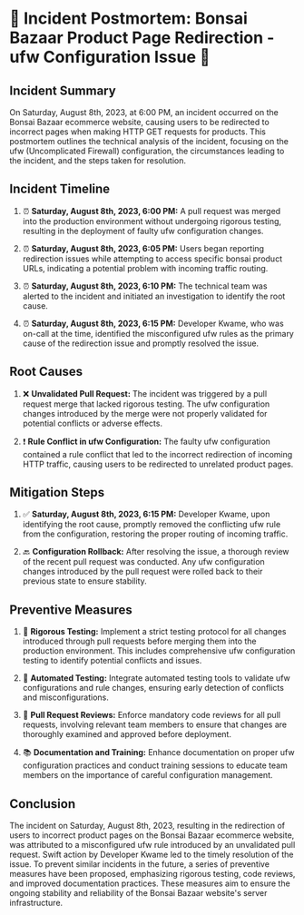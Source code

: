 # 🚨 Incident Postmortem: Bonsai Bazaar Product Page Redirection - ufw Configuration Issue 🚨

## Incident Summary
On Saturday, August 8th, 2023, at 6:00 PM, an incident occurred on the Bonsai Bazaar ecommerce website, causing users to be redirected to incorrect pages when making HTTP GET requests for products. This postmortem outlines the technical analysis of the incident, focusing on the ufw (Uncomplicated Firewall) configuration, the circumstances leading to the incident, and the steps taken for resolution.

## Incident Timeline
1. ⏰ **Saturday, August 8th, 2023, 6:00 PM:** A pull request was merged into the production environment without undergoing rigorous testing, resulting in the deployment of faulty ufw configuration changes.

2. ⏰ **Saturday, August 8th, 2023, 6:05 PM:** Users began reporting redirection issues while attempting to access specific bonsai product URLs, indicating a potential problem with incoming traffic routing.

3. ⏰ **Saturday, August 8th, 2023, 6:10 PM:** The technical team was alerted to the incident and initiated an investigation to identify the root cause.

4. ⏰ **Saturday, August 8th, 2023, 6:15 PM:** Developer Kwame, who was on-call at the time, identified the misconfigured ufw rules as the primary cause of the redirection issue and promptly resolved the issue.

## Root Causes
1. ❌ **Unvalidated Pull Request:** The incident was triggered by a pull request merge that lacked rigorous testing. The ufw configuration changes introduced by the merge were not properly validated for potential conflicts or adverse effects.

2. ❗ **Rule Conflict in ufw Configuration:** The faulty ufw configuration contained a rule conflict that led to the incorrect redirection of incoming HTTP traffic, causing users to be redirected to unrelated product pages.

## Mitigation Steps
1. ✅ **Saturday, August 8th, 2023, 6:15 PM:** Developer Kwame, upon identifying the root cause, promptly removed the conflicting ufw rule from the configuration, restoring the proper routing of incoming traffic.

2. 🔙 **Configuration Rollback:** After resolving the issue, a thorough review of the recent pull request was conducted. Any ufw configuration changes introduced by the pull request were rolled back to their previous state to ensure stability.

## Preventive Measures
1. 🧪 **Rigorous Testing:** Implement a strict testing protocol for all changes introduced through pull requests before merging them into the production environment. This includes comprehensive ufw configuration testing to identify potential conflicts and issues.

2. 🤖 **Automated Testing:** Integrate automated testing tools to validate ufw configurations and rule changes, ensuring early detection of conflicts and misconfigurations.

3. 👀 **Pull Request Reviews:** Enforce mandatory code reviews for all pull requests, involving relevant team members to ensure that changes are thoroughly examined and approved before deployment.

4. 📚 **Documentation and Training:** Enhance documentation on proper ufw configuration practices and conduct training sessions to educate team members on the importance of careful configuration management.

## Conclusion
The incident on Saturday, August 8th, 2023, resulting in the redirection of users to incorrect product pages on the Bonsai Bazaar ecommerce website, was attributed to a misconfigured ufw rule introduced by an unvalidated pull request. Swift action by Developer Kwame led to the timely resolution of the issue. To prevent similar incidents in the future, a series of preventive measures have been proposed, emphasizing rigorous testing, code reviews, and improved documentation practices. These measures aim to ensure the ongoing stability and reliability of the Bonsai Bazaar website's server infrastructure.

